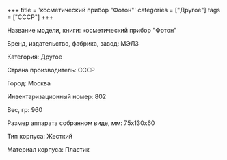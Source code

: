+++
title = 'косметический прибор "Фотон"'
categories = ["Другое"]
tags = ["СССР"]
+++

Название модели, книги: косметический прибор "Фотон"

Бренд, издательство, фабрика, завод: МЭЛЗ

Категория: Другое

Страна производитель: СССР

Город: Москва

Инвентаризационный номер: 802

Вес, гр: 960

Размер аппарата  собранном виде, мм: 75х130х60

Тип корпуса: Жесткий

Материал корпуса: Пластик

